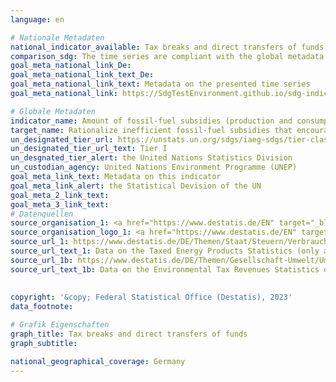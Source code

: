 ```yaml
---
language: en    

# Nationale Metadaten    
national_indicator_available: Tax breaks and direct transfers of funds    
comparison_sdg: The time series are compliant with the global metadata.    
goal_meta_national_link_De: 
goal_meta_national_link_text_De: 
goal_meta_national_link_text: Metadata on the presented time series
goal_meta_national_link: https://SdgTestEnvironment.github.io/sdg-indicators/public/Meta/12.c.1.pdf    

# Globale Metadaten    
indicator_name: Amount of fossil-fuel subsidies (production and consumption) per unit of GDP    
target_name: Rationalize inefficient fossil-fuel subsidies that encourage wasteful consumption by removing market distortions, in accordance with national circumstances, including by restructuring taxation and phasing out those harmful subsidies, where they exist, to reflect their environmental impacts, taking fully into account the specific needs and conditions of developing countries and minimizing the possible adverse impacts on their development in a manner that protects the poor and the affected communities    
un_designated_tier_url: https://unstats.un.org/sdgs/iaeg-sdgs/tier-classification/    
un_designated_tier_url_text: Tier I    
un_desgnated_tier_alert: the United Nations Statistics Division    
un_custodian_agency: United Nations Environment Programme (UNEP)    
goal_meta_link_text: Metadata on this indicator    
goal_meta_link_alert: the Statistical Devision of the UN    
goal_meta_2_link_text:     
goal_meta_3_link_text:         
# Datenquellen
source_organisation_1: <a href="https://www.destatis.de/EN" target="_blank"> Federal Statistical Office (Destatis) </a>
source_organisation_logo_1: <a href="https://www.destatis.de/EN" target="_blank"><img src="https://g205sdgs.github.io/sdg-indicators/public/OrgImgEn/destatis.png" alt="Logo destatis" style="height:60px; width:148px"/></a>
source_url_1: https://www.destatis.de/DE/Themen/Staat/Steuern/Verbrauchsteuern/_inhalt.html#sprg236436
source_url_text_1: Data on the Taxed Energy Products Statistics (only available in German)
source_url_1b: https://www.destatis.de/DE/Themen/Gesellschaft-Umwelt/Umwelt/UGR/steuern-weitere-abgaben/Tabellen/energiesteuern-unternehmen.html
source_url_text_1b: Data on the Environmental Tax Revenues Statistics of the Environmental Economic Accounting (only available in German)
    
    
copyright: '&copy; Federal Statistical Office (Destatis), 2023'    
data_footnote:     

# Grafik Eigenschaften    
graph_title: Tax breaks and direct transfers of funds
graph_subtitle:     

national_geographical_coverage: Germany    
---
```


<span></span>